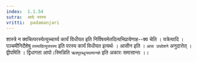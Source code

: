 ```yaml
---
index:  1.1.54
sutra:  आदेः परस्य
vritti:  padamanjari
---
```


शास्त्रे न क्वचित्परस्येत्युच्चार्य्य कार्यं विधीयत इति निर्विषयमेतदित्यभिप्रायेणाह--क्व चेति । यत्रेत्यादि । पञ्चमीनिर्देशेषु `तस्मादित्युत्तरस्य` इति परस्य कार्यं विधीयत इत्यर्थः । आसीन इति । `आस उपवेशने` अनुदात्तेत् । द्वीपमिति । द्विधागता आपो।स्मिन्निति `ऋक्पूरब्धूःपथामानक्षे` इति अकारः समासान्तः ।।

